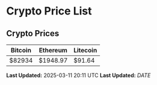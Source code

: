 # Crypto Price List

## Crypto Prices
| Bitcoin | Ethereum | Litecoin |
| ------- | -------- | -------- |
| $82934 | $1948.97 | $91.64 |
**Last Updated:** 2025-03-11 20:11 UTC
**Last Updated:** $DATE$
